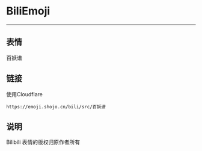 # BiliEmoji
---
## 表情
百妖谱
## 链接
使用Cloudflare
```
https://emoji.shojo.cn/bili/src/百妖谱
```
## 说明
Bilibili 表情的版权归原作者所有
